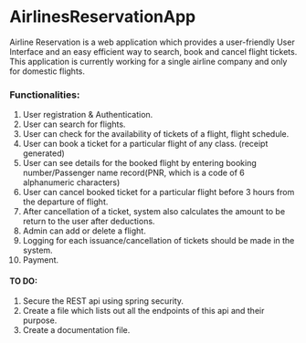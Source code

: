 # AirlinesReservationApp
Airline Reservation is a web application which provides a user-friendly User Interface and an easy efficient way to search, book and cancel flight tickets. This application is currently working for a single airline company and only for domestic flights.

### Functionalities:

1. User registration & Authentication.
2. User can search for flights.
3. User can check for the availability of tickets of a flight, flight schedule.
4. User can book a ticket for a particular flight of any class. (receipt generated)
5. User can see details for the booked flight by entering booking number/Passenger name record(PNR, which is a code of 6 alphanumeric characters)
6. User can cancel booked ticket for a particular flight before 3 hours from the departure of flight.
7. After cancellation of a ticket, system also calculates the amount to be return to the user after deductions.
8. Admin can add or delete a flight.
9. Logging for each issuance/cancellation of tickets should be made in the system.
10. Payment.


#### TO DO:
1. Secure the REST api using spring security.
1. Create a file which lists out all the endpoints of this api and their purpose.
2. Create a documentation file.
